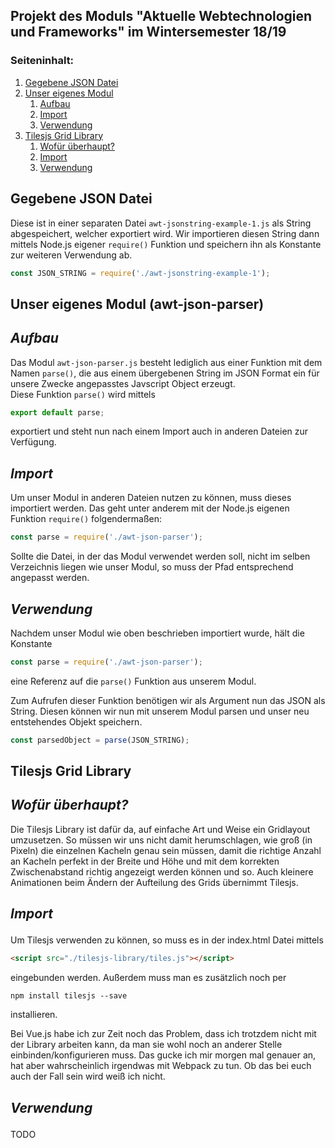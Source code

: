 ## Projekt des Moduls "Aktuelle Webtechnologien und Frameworks" im Wintersemester 18/19

###  **Seiteninhalt:**
1. [Gegebene JSON Datei](#gegebene-json-datei)
2. [Unser eigenes Modul](#unser-eigenes-modul-(awt-json-parser))
    1. [Aufbau](#aufbau)
    2. [Import](#import)
    3. [Verwendung](#verwendung)
3. [Tilesjs Grid Library](#tilesjs-grid-library)
    1. [Wofür überhaupt?](#wofür-überhaupt?)
    2. [Import](#tilesjs-import)
    3. [Verwendung](#tilesjs-verwendung)


## **Gegebene JSON Datei**

Diese ist in einer separaten Datei `awt-jsonstring-example-1.js` als String abgespeichert, welcher exportiert wird. Wir importieren diesen String dann mittels Node.js eigener `require()` Funktion und speichern ihn als Konstante zur weiteren Verwendung ab.
```javascript
const JSON_STRING = require('./awt-jsonstring-example-1');
```

## **Unser eigenes Modul (awt-json-parser)**

## *Aufbau*
Das Modul `awt-json-parser.js` besteht lediglich aus einer Funktion mit dem Namen `parse()`, die aus einem übergebenen String im JSON Format ein für unsere Zwecke angepasstes Javscript Object erzeugt.  
Diese Funktion `parse()` wird mittels
```javascript
export default parse;
```
exportiert und steht nun nach einem Import auch in anderen Dateien zur Verfügung.

## *Import*
Um unser Modul in anderen Dateien nutzen zu können, muss dieses importiert werden. Das geht unter anderem mit der Node.js eigenen Funktion `require()` folgendermaßen:
```javascript
const parse = require('./awt-json-parser');
```
Sollte die Datei, in der das Modul verwendet werden soll, nicht im selben Verzeichnis liegen wie unser Modul, so muss der Pfad entsprechend angepasst werden.

## *Verwendung*
Nachdem unser Modul wie oben beschrieben importiert wurde, hält die Konstante
```javascript
const parse = require('./awt-json-parser');
```
eine Referenz auf die `parse()` Funktion aus unserem Modul.

Zum Aufrufen dieser Funktion benötigen wir als Argument nun das JSON als String. Diesen können wir nun mit unserem Modul parsen und unser neu entstehendes Objekt speichern.
```javascript
const parsedObject = parse(JSON_STRING);
```

## **Tilesjs Grid Library**

## *Wofür überhaupt?*
Die Tilesjs Library ist dafür da, auf einfache Art und Weise ein Gridlayout umzusetzen. So müssen wir uns nicht damit herumschlagen, wie groß (in Pixeln) die einzelnen Kacheln genau sein müssen, damit die richtige Anzahl an Kacheln perfekt in der Breite und Höhe und mit dem korrekten Zwischenabstand richtig angezeigt werden können und so. Auch kleinere Animationen beim Ändern der Aufteilung des Grids übernimmt Tilesjs.

## <p id="tilesjs-import">*Import*<p/>
Um Tilesjs verwenden zu können, so muss es in der index.html Datei mittels
```html
<script src="./tilesjs-library/tiles.js"></script>
```
eingebunden werden. Außerdem muss man es zusätzlich noch per
```
npm install tilesjs --save
```
installieren.

Bei Vue.js habe ich zur Zeit noch das Problem, dass ich trotzdem nicht mit der Library arbeiten kann, da man sie wohl noch an anderer Stelle einbinden/konfigurieren muss. Das gucke ich mir morgen mal genauer an, hat aber wahrscheinlich irgendwas mit Webpack zu tun. Ob das bei euch auch der Fall sein wird weiß ich nicht. 

## <p id="tilesjs-verwendung">*Verwendung*<p/>
TODO